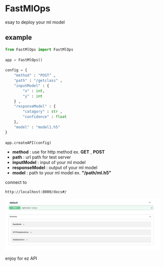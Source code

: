 # FastMlOps
esay to deploy your ml model 

## example
```python
from FastMlOps import FastMlOps

app = FastMlOps()

config = {
    "method" : "POST" ,
    "path" : "/getclass" ,
    "inputModel" : {
        "x" : int,
        "y" : int
    } , 
    "responseModel" : {
        "catagory" : str ,
        "confidence" : float
    },
    "model" : "model1.h5"
}

app.createAPI(config)
```
- **method** : use for http method ex. **GET** , **POST**
- **path** : url path for test server
- **inputModel** : input of your ml model
- **responseModel** : output of your ml model
- **model** : path to your ml model ex. **"/path/ml.h5"**

connect to 
```
http://localhost:8000/docs#/
```
![Test Image 1](image.png)

enjoy for ez API